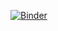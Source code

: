[![Binder](https://mybinder.org/badge_logo.svg)](https://mybinder.org/v2/gh/snwilke/bios-512-repo/HEAD)